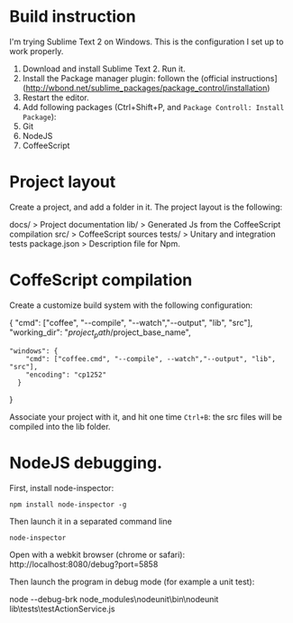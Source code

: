 # Build instruction

I'm trying Sublime Text 2 on Windows.
This is the configuration I set up to work properly.

1. Download and install Sublime Text 2. Run it.
2. Install the Package manager plugin: follown the (official instructions](http://wbond.net/sublime_packages/package_control/installation)
3. Restart the editor.
4. Add following packages (Ctrl+Shift+P, and `Package Controll: Install Package`):
  1. Git
  2. NodeJS
  3. CoffeeScript

# Project layout

Create a project, and add a folder in it.
The project layout is the following:

  docs/ > Project documentation 
  lib/ > Generated Js from the CoffeeScript compilation
  src/ > CoffeeScript sources
  tests/ > Unitary and integration tests
  package.json > Description file for Npm.

# CoffeScript compilation

Create a customize build system with the following configuration:

  {
    "cmd": ["coffee", "--compile", "--watch","--output", "lib", "src"],
    "working_dir": "$project_path/$project_base_name",
    
    "windows": {
        "cmd": ["coffee.cmd", "--compile", --watch","--output", "lib", "src"],
        "encoding": "cp1252"
      }
  }

Associate your project with it, and hit one time `Ctrl+B`: the src files will be compiled into the lib folder.

# NodeJS debugging.

First, install node-inspector:

    npm install node-inspector -g

Then launch it in a separated command line

    node-inspector

Open with a webkit browser (chrome or safari): http://localhost:8080/debug?port=5858

Then launch the program in debug mode (for example a unit test):

  node --debug-brk node_modules\nodeunit\bin\nodeunit lib\tests\testActionService.js